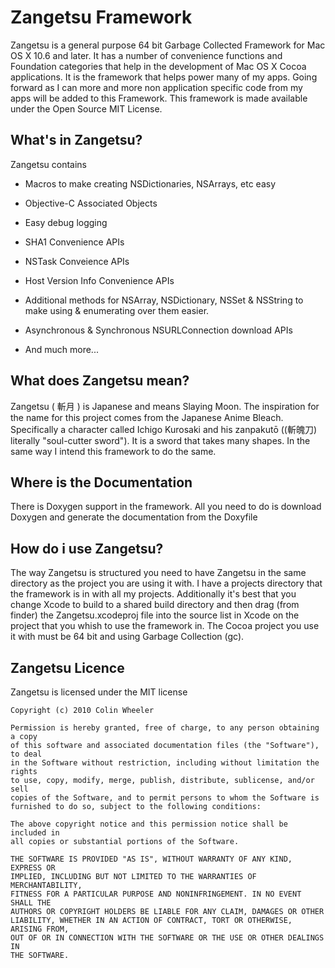 # Zangetsu Framework #

Zangetsu is a general purpose 64 bit Garbage Collected Framework for Mac OS X 10.6 and later. It has a number of convenience functions and Foundation categories that help in the development of Mac OS X Cocoa applications. It is the framework that helps power many of my apps. Going forward as I can more and more non application specific code from my apps will be added to this Framework. This framework is made available under the Open Source MIT License.

## What's in Zangetsu? ##

Zangetsu contains

* Macros to make creating NSDictionaries, NSArrays, etc easy

* Objective-C Associated Objects

* Easy debug logging

* SHA1 Convenience APIs

* NSTask Conveience APIs

* Host Version Info Convenience APIs

* Additional methods for NSArray, NSDictionary, NSSet & NSString to make using & enumerating over them easier.

* Asynchronous & Synchronous NSURLConnection download APIs

* And much more...

## What does Zangetsu mean? ##

Zangetsu ( 斬月 ) is Japanese and means Slaying Moon. The inspiration for the name for this project comes from the Japanese Anime Bleach. Specifically a character called Ichigo Kurosaki and his zanpakutō ((斬魄刀) literally "soul-cutter sword"). It is a sword that takes many shapes. In the same way I intend this framework to do the same.

## Where is the Documentation ##
There is Doxygen support in the framework. All you need to do is download Doxygen and generate the documentation from the Doxyfile

## How do i use Zangetsu? ##
The way Zangetsu is structured you need to have Zangetsu in the same directory as the project you are using it with. I have a projects directory that the framework is in with all my projects. Additionally it's best that you change Xcode to build to a shared build directory and then drag (from finder) the Zangetsu.xcodeproj file into the source list in Xcode on the project that you whish to use the framework in. The Cocoa project you use it with must be 64 bit and using Garbage Collection (gc).

## Zangetsu Licence ##
Zangetsu is licensed under the MIT license

	Copyright (c) 2010 Colin Wheeler

	Permission is hereby granted, free of charge, to any person obtaining a copy
	of this software and associated documentation files (the "Software"), to deal
	in the Software without restriction, including without limitation the rights
	to use, copy, modify, merge, publish, distribute, sublicense, and/or sell
	copies of the Software, and to permit persons to whom the Software is
	furnished to do so, subject to the following conditions:

	The above copyright notice and this permission notice shall be included in
	all copies or substantial portions of the Software.

	THE SOFTWARE IS PROVIDED "AS IS", WITHOUT WARRANTY OF ANY KIND, EXPRESS OR
	IMPLIED, INCLUDING BUT NOT LIMITED TO THE WARRANTIES OF MERCHANTABILITY,
	FITNESS FOR A PARTICULAR PURPOSE AND NONINFRINGEMENT. IN NO EVENT SHALL THE
	AUTHORS OR COPYRIGHT HOLDERS BE LIABLE FOR ANY CLAIM, DAMAGES OR OTHER
	LIABILITY, WHETHER IN AN ACTION OF CONTRACT, TORT OR OTHERWISE, ARISING FROM,
	OUT OF OR IN CONNECTION WITH THE SOFTWARE OR THE USE OR OTHER DEALINGS IN
	THE SOFTWARE.